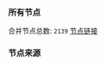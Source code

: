 ### 所有节点
合并节点总数: `2139`
[节点链接](https://raw.githubusercontent.com/rzhy1/11/master/sub/sub_merge_base64.txt)

### 节点来源